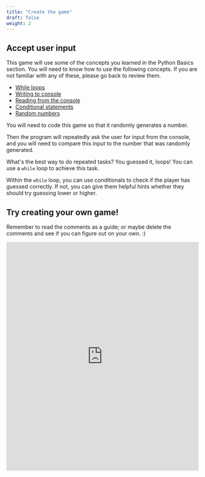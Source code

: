 ```yaml
---
title: "Create the game"
draft: false
weight: 2
---
```


## Accept user input

This game will use some of the concepts you learned in the Python Basics section.
You will need to know how to use the following concepts. If you are not familiar with any of these, please go back to review them.
- <a href="../../python-basics/loops" target="_blank">While loops</a>
- <a href="../../python-basics/python-console/writing-to-console" target="_blank">Writing to console</a>
- <a href="../../python-basics/python-console/reading-from-console" target="_blank">Reading from the console</a>
- <a href="../../python-basics/conditional-statements" target="_blank">Conditional statements</a>
- <a href="/python-guess-number/random/" target="_blank">Random numbers</a>

You will need to code this game so that it randomly generates a number.

Then the program will repeatedly ask the user for input from the console, and you will need to compare this input to the number that was randomly generated.

What's the best way to do repeated tasks? You guessed it, loops!
You can use a `while` loop to achieve this task.

Within the `while` loop, you can use conditionals to check if the player has guessed correctly.  If not, you can give them helpful hints whether they should try guessing lower or higher.

## Try creating your own game!

Remember to read the comments as a guide; or maybe delete the comments and see if you can figure out on your own. :)

<iframe height="600px" width="100%" src="https://replit.com/@nuevofoundation/python-guessnumber-try?lite=true" scrolling="no" frameborder="no" allowtransparency="true" allowfullscreen="true" sandbox="allow-forms allow-pointer-lock allow-popups allow-same-origin allow-scripts allow-modals"></iframe>